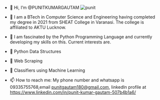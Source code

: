 - 👋 Hi, I’m @PUNITKUMARGAUTAM
![punit](https://user-images.githubusercontent.com/82086530/133032356-40e56a52-ca91-41d8-926a-80c9c6178e39.jpg)





- 👀 I am a BTech in Computer Science and Engineering having completed my degree in 2021 from SHEAT College in Varanasi. The college is affiliated to AKTU Lucknow.
- 🌱 I am fascinated by the Python Programming Language and currently developing my skills on this. Current interests are.
- 💞️ Python Data Structures 
- 💞️ Web Scraping
- 💞️ Classifiers using Machine Learning
- 📫 How to reach me: My phone number and whatsapp is 09335755768,email punitgautam180@gmail.com, linkedIn profile at https://www.linkedin.com/in/punit-kumar-gautam-507b4b1a6/


